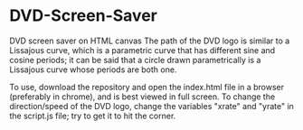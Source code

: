 # DVD-Screen-Saver
DVD screen saver on HTML canvas
The path of the DVD logo is similar to a Lissajous curve, which is a parametric curve that has different sine and cosine periods; it can be said that a circle drawn parametrically is a Lissajous curve whose periods are both one.

To use, download the repository and open the index.html file in a browser (preferably in chrome), and is best viewed in full screen.
To change the direction/speed of the DVD logo, change the variables "xrate" and "yrate" in the script.js file; try to get it to hit the corner.
